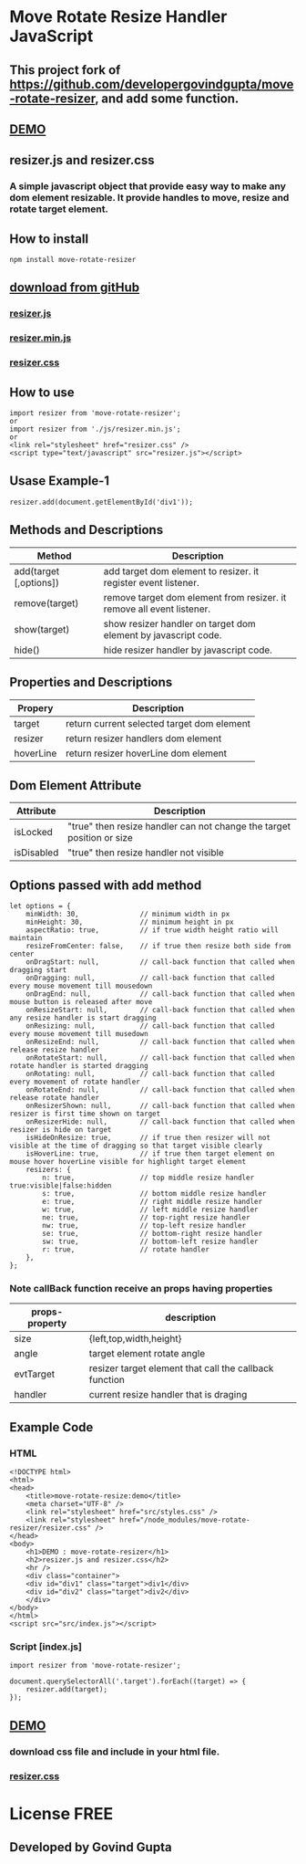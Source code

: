 # Move Rotate Resize Handler JavaScript

## This project fork of https://github.com/developergovindgupta/move-rotate-resizer, and add some function.

## [DEMO](https://bh8q3.csb.app/)

## resizer.js and resizer.css

### A simple javascript object that provide easy way to make any dom element resizable. It provide handles to move, resize and rotate target element.

## How to install

    npm install move-rotate-resizer

## [download from gitHub](https://github.com/developergovindgupta/move-rotate-resizer)

### [resizer.js](https://raw.githubusercontent.com/developergovindgupta/move-rotate-resizer/master/resizer.js)

### [resizer.min.js](https://raw.githubusercontent.com/developergovindgupta/move-rotate-resizer/master/resizer.min.js)

### [resizer.css](https://raw.githubusercontent.com/developergovindgupta/move-rotate-resizer/master/resizer.css)

## How to use

    import resizer from 'move-rotate-resizer';
    or
    import resizer from './js/resizer.min.js';
    or
    <link rel="stylesheet" href="resizer.css" />
    <script type="text/javascript" src="resizer.js"></script>

## Usase Example-1

    resizer.add(document.getElementById('div1'));

## Methods and Descriptions

| Method                 | Description                                                           |
| ---------------------- | --------------------------------------------------------------------- |
| add(target [,options]) | add target dom element to resizer. it register event listener.        |
| remove(target)         | remove target dom element from resizer. it remove all event listener. |
| show(target)           | show resizer handler on target dom element by javascript code.        |
| hide()                 | hide resizer handler by javascript code.                              |

## Properties and Descriptions

| Propery   | Description                                |
| --------- | ------------------------------------------ |
| target    | return current selected target dom element |
| resizer   | return resizer handlers dom element        |
| hoverLine | return resizer hoverLine dom element       |

## Dom Element Attribute

| Attribute  | Description                                                           |
| ---------- | --------------------------------------------------------------------- |
| isLocked   | "true" then resize handler can not change the target position or size |
| isDisabled | "true" then resize handler not visible                                |

## Options passed with add method

    let options = {
        minWidth: 30,               // minimum width in px
        minHeight: 30,              // minimum height in px
        aspectRatio: true,          // if true width height ratio will maintain
        resizeFromCenter: false,    // if true then resize both side from center
        onDragStart: null,          // call-back function that called when dragging start
        onDragging: null,           // call-back function that called every mouse movement till mousedown
        onDragEnd: null,            // call-back function that called when mouse button is released after move
        onResizeStart: null,        // call-back function that called when any resize handler is start dragging
        onResizing: null,           // call-back function that called every mouse movement till musedown
        onResizeEnd: null,          // call-back function that called when release resize handler
        onRotateStart: null,        // call-back function that called when rotate handler is started dragging
        onRotating: null,           // call-back function that called every movement of rotate handler
        onRotateEnd: null,          // call-back function that called when release rotate handler
        onResizerShown: null,       // call-back function that called when resizer is first time shown on target
        onResizerHide: null,        // call-back function that called when resizer is hide on target
        isHideOnResize: true,       // if true then resizer will not visible at the time of dragging so that target visible clearly
        isHoverLine: true,          // if true then target element on mouse hover hoverLine visible for highlight target element
        resizers: {
            n: true,                // top middle resize handler            true:visible|false:hidden
            s: true,                // bottom middle resize handler
            e: true,                // right middle resize handler
            w: true,                // left middle resize handler
            ne: true,               // top-right resize handler
            nw: true,               // top-left resize handler
            se: true,               // bottom-right resize handler
            sw: true,               // bottom-left resize handler
            r: true,                // rotate handler
        },
    };

### Note callBack function receive an props having properties

| props-property | description                                            |
| -------------- | ------------------------------------------------------ |
| size           | {left,top,width,height}                                |
| angle          | target element rotate angle                            |
| evtTarget      | resizer target element that call the callback function |
| handler        | current resize handler that is draging                 |

## Example Code

### HTML

    <!DOCTYPE html>
    <html>
    <head>
        <title>move-rotate-resize:demo</title>
        <meta charset="UTF-8" />
        <link rel="stylesheet" href="src/styles.css" />
        <link rel="stylesheet" href="/node_modules/move-rotate-resizer/resizer.css" />
    </head>
    <body>
        <h1>DEMO : move-rotate-resizer</h1>
        <h2>resizer.js and resizer.css</h2>
        <hr />
        <div class="container">
        <div id="div1" class="target">div1</div>
        <div id="div2" class="target">div2</div>
        </div>
    </body>
    </html>
    <script src="src/index.js"></script>

### Script [index.js]

    import resizer from 'move-rotate-resizer';

    document.querySelectorAll('.target').forEach((target) => {
        resizer.add(target);
    });

## [DEMO](https://codesandbox.io/s/move-rotate-resizer-demo-bh8q3)

### download css file and include in your html file.

### [resizer.css](https://raw.githubusercontent.com/developergovindgupta/move-rotate-resizer/master/resizer.css)

# License FREE

## Developed by Govind Gupta
